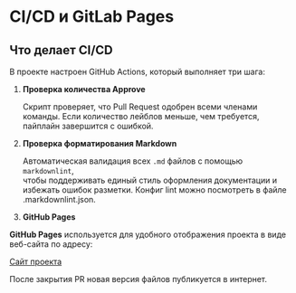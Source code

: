 # CI/CD и GitLab Pages

## Что делает CI/CD

В проекте настроен GitHub Actions, который выполняет три шага:

1. **Проверка количества Approve**

   Скрипт проверяет, что Pull Request одобрен всеми членами команды.
   Если количество лейблов меньше, чем требуется,
   пайплайн завершится с ошибкой.

2. **Проверка форматирования Markdown**

   Автоматическая валидация всех `.md` файлов с помощью `markdownlint`,  
   чтобы поддерживать единый стиль оформления
   документации и избежать ошибок разметки.
   Конфиг lint можно посмотреть в файле .markdownlint.json.

3. **GitHub Pages**

**GitHub Pages** используется для удобного отображения
проекта в виде веб-сайта по адресу:

[Сайт проекта](https://exectly7.github.io/hw3-groudyna/)

После закрытия PR новая версия файлов публикуется в интернет.
